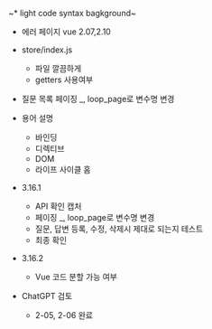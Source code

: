 
~* light code syntax bagkground~
* 에러 페이지 vue 2.07,2.10
* store/index.js
  * 파일 깔끔하게
  * getters 사용여부
* 질문 목록 페이징 _, loop_page로 변수명 변경

* 용어 설명
  * 바인딩
  * 디렉티브
  * DOM
  * 라이프 사이클 홈

* 3.16.1
  * API 확인 캡처
  * 페이징 _, loop_page로 변수명 변경
  * 질문, 답변 등록, 수정, 삭제시 제대로 되는지 테스트
  * 최종 확인
    
* 3.16.2
  * Vue 코드 분할 가능 여부


* ChatGPT 검토
  * 2-05, 2-06 완료
